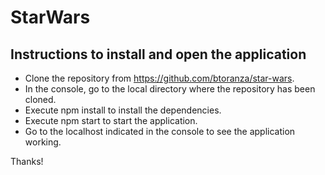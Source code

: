 # StarWars

## Instructions to install and open the application

- Clone the repository from https://github.com/btoranza/star-wars.
- In the console, go to the local directory where the repository has been cloned.
- Execute npm install to install the dependencies.
- Execute npm start to start the application.
- Go to the localhost indicated in the console to see the application working.

Thanks!
